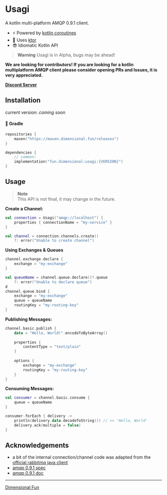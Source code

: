 # Usagi

A kotlin multi-platform AMQP 0.9.1 client.

- ⚡ Powered by [kotlin coroutines](https://github.com/kotlin/kotlinx.coroutines)
- 🚀 Uses [ktor](https://ktor.io)
- 😎 Idiomatic Kotlin API

> **Warning**
> Usagi is in Alpha, bugs may be ahead!

**We are looking for contributors! If you are looking for a kotlin multiplatform AMQP client please consider opening PRs and Issues, it is very appreciated.**

[**Discord Server**](https://discord.gg/8R4d8RydT4)

## Installation

current version: *coming soon*

#### 🐘 Gradle

```kotlin
repositories {
    maven("https://maven.dimensional.fun/releases")
}

dependencies {
    // common:
    implementation("fun.dimensional:usagi:{VERSION}")
}
```

## Usage

> **Note**  
> This API is not final, it may change in the future.

**Create a Channel:**

```kotlin
val connection = Usagi("amqp://localhost") {
    properties { connectionName = "my-service" }
}

val channel = connection.channels.create() 
    ?: error("Unable to create channel")
```

**Using Exchanges & Queues**
```kotlin
channel.exchange.declare { 
    exchange = "my-exchange" 
}

val queueName = channel.queue.declare()?.queue
    ?: error("Unable to declare queue")
d
channel.queue.bind {
    exchange = "my-exchange"
    queue = queueName
    routingKey = "my-routing-key"
}
```

**Publishing Messages:**
```kotlin
channel.basic.publish {
    data = "Hello, World!".encodeToByteArray()
    
    properties {
        contentType = "text/plain"
    }
    
    options {
        exchange = "my-exchange"
        routingKey = "my-routing-key"
    }
}
```

**Consuming Messages:**
```kotlin
val consumer = channel.basic.consume {
    queue = queueName
}

consumer.forEach { delivery ->
    println(delivery.data.decodeToString()) // >> 'Hello, World'
    delivery.ack(multiple = false)
}
```

## Acknowledgements

- a bit of the internal connection/channel code was adapted from the [official rabbitmq java client](https://github.com/rabbitmq/rabbitmq-java-client)
- [amqp 0.9.1 spec](https://www.rabbitmq.com/resources/specs/amqp0-9-1.pdf)
- [amqp 0.9.1 doc](https://www.rabbitmq.com/resources/specs/amqp-xml-doc0-9-1.pdf)

---

[Dimensional Fun](https://dimensional.fun)
